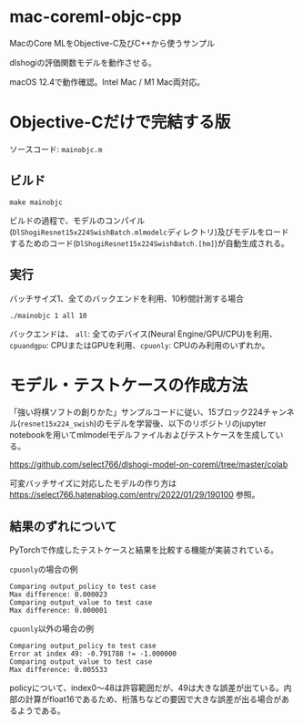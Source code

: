 # mac-coreml-objc-cpp
MacのCore MLをObjective-C及びC++から使うサンプル

dlshogiの評価関数モデルを動作させる。

macOS 12.4で動作確認。Intel Mac / M1 Mac両対応。

# Objective-Cだけで完結する版

ソースコード: `mainobjc.m`

## ビルド
```
make mainobjc
```

ビルドの過程で、モデルのコンパイル(`DlShogiResnet15x224SwishBatch.mlmodelc`ディレクトリ)及びモデルをロードするためのコード(`DlShogiResnet15x224SwishBatch.[hm]`)が自動生成される。

## 実行

バッチサイズ1、全てのバックエンドを利用、10秒間計測する場合

```
./mainobjc 1 all 10
```

バックエンドは、 `all`: 全てのデバイス(Neural Engine/GPU/CPU)を利用、`cpuandgpu`: CPUまたはGPUを利用、`cpuonly`: CPUのみ利用のいずれか。

# モデル・テストケースの作成方法

「強い将棋ソフトの創りかた」サンプルコードに従い、15ブロック224チャンネル(`resnet15x224_swish`)のモデルを学習後、以下のリポジトリのjupyter notebookを用いてmlmodelモデルファイルおよびテストケースを生成している。

https://github.com/select766/dlshogi-model-on-coreml/tree/master/colab

可変バッチサイズに対応したモデルの作り方は https://select766.hatenablog.com/entry/2022/01/29/190100 参照。

## 結果のずれについて

PyTorchで作成したテストケースと結果を比較する機能が実装されている。

`cpuonly`の場合の例

```
Comparing output_policy to test case
Max difference: 0.000023
Comparing output_value to test case
Max difference: 0.000001
```

`cpuonly`以外の場合の例

```
Comparing output_policy to test case
Error at index 49: -0.791788 != -1.000000
Comparing output_value to test case
Max difference: 0.005533
```

policyについて、index0〜48は許容範囲だが、49は大きな誤差が出ている。内部の計算がfloat16であるため、桁落ちなどの要因で大きな誤差が出る場合があるようである。
